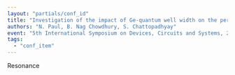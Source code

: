 ```yaml
---
layout: "partials/conf_id"
title: "Investigation of the impact of Ge-quantum well width on the performance of a Pt/p-Si/SiO2/Ge/SiO2/Pt resonant tunneling device using NEGF formalism"
authors: "N. Paul, B. Nag Chowdhury, S. Chattopadhyay"
event: "5th International Symposium on Devices, Circuits and Systems, 2022"
tags:
  - "conf_item"
---
```

Resonance